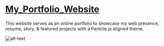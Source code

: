 # [My_Portfolio_Website](https://boddepallyvenkatesh06.github.io/My_portfolio.github.io/)

This website serves as an online portfolio to showcase my web presence, resume, story, &amp; featured projects with a Particle.js aligned theme. 

![alt-text](https://github.com/BoddepallyVenkatesh06/My_Portfolio_Website/blob/main/Screenshot%202023-05-07%20at%2012.26.48%20AM.png)

